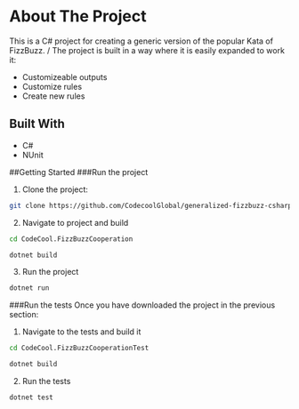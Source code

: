# About The Project
This is a C# project for creating a generic version of the popular Kata of FizzBuzz. /
The project is built in a way where it is easily expanded to work it:
- Customizeable outputs
- Customize rules
- Create new rules

## Built With
- C#
- NUnit

##Getting Started
###Run the project
1. Clone the project:
```bash
git clone https://github.com/CodecoolGlobal/generalized-fizzbuzz-csharp-Zergi0.git
```
2. Navigate to project and build
```bash
cd CodeCool.FizzBuzzCooperation
```
```bash
dotnet build
```
3. Run the project
```bash
dotnet run
```
###Run the tests
Once you have downloaded the project in the previous section:
1. Navigate to the tests and build it
```bash
cd CodeCool.FizzBuzzCooperationTest
```
```bash
dotnet build
```
2. Run the tests
```bash
dotnet test
```
